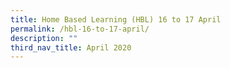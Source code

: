 ```yaml
---
title: Home Based Learning (HBL) 16 to 17 April
permalink: /hbl-16-to-17-april/
description: ""
third_nav_title: April 2020
---
```

